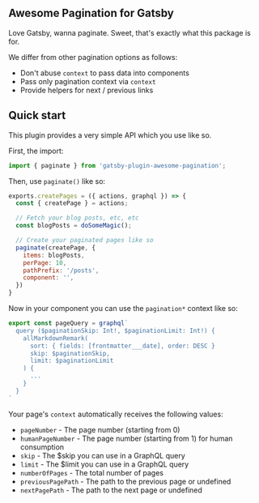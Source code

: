 ## Awesome Pagination for Gatsby

Love Gatsby, wanna paginate. Sweet, that's exactly what this package is for.

We differ from other pagination options as follows:

* Don't abuse `context` to pass data into components
* Pass only pagination context via `context`
* Provide helpers for next / previous links

## Quick start

This plugin provides a very simple API which you use like so.

First, the import:

```javascript
import { paginate } from 'gatsby-plugin-awesome-pagination';
```

Then, use `paginate()` like so:

```javascript
exports.createPages = ({ actions, graphql }) => {
  const { createPage } = actions;

  // Fetch your blog posts, etc, etc
  const blogPosts = doSomeMagic();

  // Create your paginated pages like so
  paginate(createPage, {
    items: blogPosts,
    perPage: 10,
    pathPrefix: '/posts',
    component: '',
  })
}
```

Now in your component you can use the `pagination*` context like so:

```javascript
export const pageQuery = graphql`
  query ($paginationSkip: Int!, $paginationLimit: Int!) {
    allMarkdownRemark(
      sort: { fields: [frontmatter___date], order: DESC }
      skip: $paginationSkip,
      limit: $paginationLimit
    ) {
      ...
    }
  }
`
```

Your page's `context` automatically receives the following values:

* `pageNumber` - The page number (starting from 0)
* `humanPageNumber` - The page number (starting from 1) for human consumption
* `skip` - The $skip you can use in a GraphQL query
* `limit` - The $limit you can use in a GraphQL query
* `numberOfPages` - The total number of pages
* `previousPagePath` - The path to the previous page or undefined
* `nextPagePath` - The path to the next page or undefined
